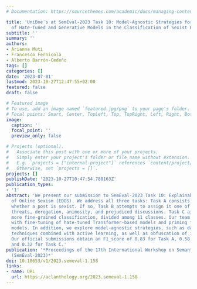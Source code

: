 ```yaml
---
# Documentation: https://sourcethemes.com/academic/docs/managing-content/

title: 'UniBoe′s at SemEval-2023 Task 10: Model-Agnostic Strategies for the Improvement
  of Hate-Tuned and Generative Models in the Classification of Sexist Posts'
subtitle: ''
summary: ''
authors:
- Arianna Muti
- Francesco Fernicola
- Alberto Barrón-Cedeño
tags: []
categories: []
date: '2023-07-01'
lastmod: 2023-10-27T12:47:55+02:00
featured: false
draft: false

# Featured image
# To use, add an image named `featured.jpg/png` to your page's folder.
# Focal points: Smart, Center, TopLeft, Top, TopRight, Left, Right, BottomLeft, Bottom, BottomRight.
image:
  caption: ''
  focal_point: ''
  preview_only: false

# Projects (optional).
#   Associate this post with one or more of your projects.
#   Simply enter your project's folder or file name without extension.
#   E.g. `projects = ["internal-project"]` references `content/project/deep-learning/index.md`.
#   Otherwise, set `projects = []`.
projects: []
publishDate: '2023-10-27T10:47:54.788163Z'
publication_types:
- '1'
abstract: 'We present our submission to SemEval-2023 Task 10: Explainable Detection
  of Online Sexism (EDOS). We address all three tasks: Task A consists of identifying
  whether a post is sexist. If so, Task B attempts to assign it one of four categories:
  threats, derogation, animosity, and prejudiced discussions. Task C aims for an even
  more fine-grained classification, divided among 11 classes. Our team UniBoe′s experiments
  with fine-tuning of hate-tuned Transformer-based models and priming for generative
  models. In addition, we explore model-agnostic strategies, such as data augmentation
  techniques combined with active learning, as well as obfuscation of identity terms.
  Our official submissions obtain an F1_score of 0.83 for Task A, 0.58 for Task B
  and 0.32 for Task C.'
publication: '*Proceedings of the 17th International Workshop on Semantic Evaluation
  (SemEval-2023)*'
doi: 10.18653/v1/2023.semeval-1.158
links:
- name: URL
  url: https://aclanthology.org/2023.semeval-1.158
---
```

